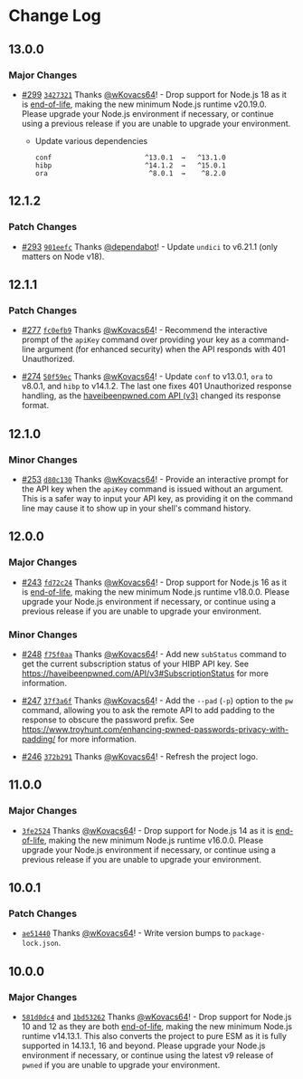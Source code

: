 # Change Log

## 13.0.0

### Major Changes

- [#299](https://github.com/wKovacs64/pwned/pull/299) [`3427321`](https://github.com/wKovacs64/pwned/commit/3427321e3b596f82467949512b48759bc42af980) Thanks [@wKovacs64](https://github.com/wKovacs64)! - Drop support for Node.js 18 as it is [end-of-life](https://nodejs.org/en/download/releases), making the new minimum Node.js runtime v20.19.0. Please upgrade your Node.js environment if necessary, or continue using a previous release if you are unable to upgrade your environment.

  - Update various dependencies

    ```
    conf                       ^13.0.1  →   ^13.1.0
    hibp                       ^14.1.2  →   ^15.0.1
    ora                         ^8.0.1  →    ^8.2.0
    ```

## 12.1.2

### Patch Changes

- [#293](https://github.com/wKovacs64/pwned/pull/293) [`901eefc`](https://github.com/wKovacs64/pwned/commit/901eefc838d19631932b105aaa716712e67bb2a6) Thanks [@dependabot](https://github.com/apps/dependabot)! - Update `undici` to v6.21.1 (only matters on Node v18).

## 12.1.1

### Patch Changes

- [#277](https://github.com/wKovacs64/pwned/pull/277) [`fc0efb9`](https://github.com/wKovacs64/pwned/commit/fc0efb935e793e2c66251cda3fb894a7bf4b2a49) Thanks [@wKovacs64](https://github.com/wKovacs64)! - Recommend the interactive prompt of the `apiKey` command over providing your key as a command-line argument (for enhanced security) when the API responds with 401 Unauthorized.

- [#274](https://github.com/wKovacs64/pwned/pull/274) [`50f59ec`](https://github.com/wKovacs64/pwned/commit/50f59ece0e9f7c77d049ee4f94890c88155f1b04) Thanks [@wKovacs64](https://github.com/wKovacs64)! - Update `conf` to v13.0.1, `ora` to v8.0.1, and `hibp` to v14.1.2. The last one fixes 401 Unauthorized response handling, as the [haveibeenpwned.com API (v3)](https://haveibeenpwned.com/API/v3#Authorisation) changed its response format.

## 12.1.0

### Minor Changes

- [#253](https://github.com/wKovacs64/pwned/pull/253) [`d80c130`](https://github.com/wKovacs64/pwned/commit/d80c130f4610ff5f349a40e09b920ea436fc76c8) Thanks [@wKovacs64](https://github.com/wKovacs64)! - Provide an interactive prompt for the API key when the `apiKey` command is issued without an argument. This is a safer way to input your API key, as providing it on the command line may cause it to show up in your shell's command history.

## 12.0.0

### Major Changes

- [#243](https://github.com/wKovacs64/pwned/pull/243) [`fd72c24`](https://github.com/wKovacs64/pwned/commit/fd72c24a77892fb9b746aa717210ee4f6445d643) Thanks [@wKovacs64](https://github.com/wKovacs64)! - Drop support for Node.js 16 as it is [end-of-life](https://nodejs.org/en/download/releases), making the new minimum Node.js runtime v18.0.0. Please upgrade your Node.js environment if necessary, or continue using a previous release if you are unable to upgrade your environment.

### Minor Changes

- [#248](https://github.com/wKovacs64/pwned/pull/248) [`f75f0aa`](https://github.com/wKovacs64/pwned/commit/f75f0aacff7d72af3d49411fa1a413e476e17f65) Thanks [@wKovacs64](https://github.com/wKovacs64)! - Add new `subStatus` command to get the current subscription status of your HIBP API key. See https://haveibeenpwned.com/API/v3#SubscriptionStatus for more information.

- [#247](https://github.com/wKovacs64/pwned/pull/247) [`37f3a6f`](https://github.com/wKovacs64/pwned/commit/37f3a6fecb9497ae1c5315a56a55bd5c1c409d9d) Thanks [@wKovacs64](https://github.com/wKovacs64)! - Add the `--pad` (`-p`) option to the `pw` command, allowing you to ask the remote API to add padding to the response to obscure the password prefix. See https://www.troyhunt.com/enhancing-pwned-passwords-privacy-with-padding/ for more information.

- [#246](https://github.com/wKovacs64/pwned/pull/246) [`372b291`](https://github.com/wKovacs64/pwned/commit/372b2916fc2926c64cf3b1e1049449da02a2eac9) Thanks [@wKovacs64](https://github.com/wKovacs64)! - Refresh the project logo.

## 11.0.0

### Major Changes

- [`3fe2524`](https://github.com/wKovacs64/pwned/commit/3fe25245bd702886d2788541006cf236d915c800) Thanks [@wKovacs64](https://github.com/wKovacs64)! - Drop support for Node.js 14 as it is [end-of-life](https://nodejs.org/en/about/releases/), making the new minimum Node.js runtime v16.0.0. Please upgrade your Node.js environment if necessary, or continue using a previous release if you are unable to upgrade your environment.

## 10.0.1

### Patch Changes

- [`ae51440`](https://github.com/wKovacs64/pwned/commit/ae51440c39454b3f6921346b85c6500e9361b040) Thanks [@wKovacs64](https://github.com/wKovacs64)! - Write version bumps to `package-lock.json`.

## 10.0.0

### Major Changes

- [`581d0dc4`](https://github.com/wKovacs64/pwned/commit/581d0dc4dc7d3e796866003c116d5ca44da838b4) and [`1bd53262`](https://github.com/wKovacs64/pwned/commit/1bd532629446b5f9b72aac6ff82c5bafc9caa2fb) Thanks [@wKovacs64](https://github.com/wKovacs64)! - Drop support for Node.js 10 and 12 as they are both [end-of-life](https://nodejs.org/en/about/releases/), making the new minimum Node.js runtime v14.13.1. This also converts the project to pure ESM as it is fully supported in 14.13.1, 16 and beyond. Please upgrade your Node.js environment if necessary, or continue using the latest v9 release of `pwned` if you are unable to upgrade your environment.
